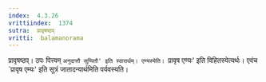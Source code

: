 ```yaml
---
index:  4.3.26
vrittiindex:  1374
sutra:  प्रावृषष्ठप्
vritti:  balamanorama 
---
```


प्रावृषष्ठप्। ठपः पित्त्वम् `अनुदात्तौ सुप्पितौ' इति स्वारार्थम्। एण्यस्येति। `प्रावृष एण्यः' इति विहितस्येत्यर्थः। एवंच `प्रावृष एम्यः' इति सूत्रं जातादन्यार्थमिति पर्यवस्यति।

